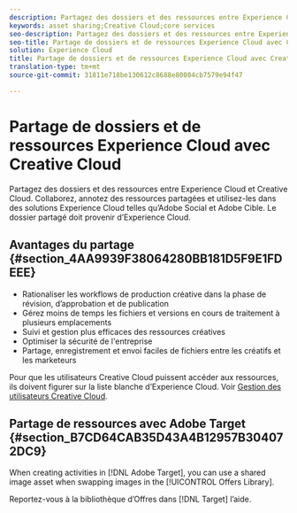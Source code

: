 ```yaml
---
description: Partagez des dossiers et des ressources entre Experience Cloud et Creative Cloud. Collaborez, annotez des ressources partagées et utilisez-les dans des solutions Experience Cloud telles qu’Adobe Social et Adobe Cible. Le dossier partagé doit provenir d’Experience Cloud.
keywords: asset sharing;Creative Cloud;core services
seo-description: Partagez des dossiers et des ressources entre Experience Cloud et Creative Cloud. Collaborez, annotez des ressources partagées et utilisez-les dans des solutions Experience Cloud telles qu’Adobe Social et Adobe Cible. Le dossier partagé doit provenir d’Experience Cloud.
seo-title: Partage de dossiers et de ressources Experience Cloud avec Creative Cloud
solution: Experience Cloud
title: Partage de dossiers et de ressources Experience Cloud avec Creative Cloud
translation-type: tm+mt
source-git-commit: 31811e718be130612c8688e80084cb7579e94f47

---
```



# Partage de dossiers et de ressources Experience Cloud avec Creative Cloud

Partagez des dossiers et des ressources entre Experience Cloud et Creative Cloud. Collaborez, annotez des ressources partagées et utilisez-les dans des solutions Experience Cloud telles qu’Adobe Social et Adobe Cible. Le dossier partagé doit provenir d’Experience Cloud.

## Avantages du partage {#section_4AA9939F38064280BB181D5F9E1FDEEE}

* Rationaliser les workflows de production créative dans la phase de révision, d’approbation et de publication
* Gérez moins de temps les fichiers et versions en cours de traitement à plusieurs emplacements
* Suivi et gestion plus efficaces des ressources créatives
* Optimiser la sécurité de l&#39;entreprise
* Partage, enregistrement et envoi faciles de fichiers entre les créatifs et les marketeurs

Pour que les utilisateurs Creative Cloud puissent accéder aux ressources, ils doivent figurer sur la liste blanche d’Experience Cloud. Voir  [Gestion des utilisateurs Creative Cloud](../experience-cloud-assets/t-admin-add-cc-user.md#task_F36D4F1D49B44F09A54F7371810D2752).

## Partage de ressources avec Adobe Target {#section_B7CD64CAB35D43A4B12957B304072DC9}

When creating activities in [!DNL Adobe Target], you can use a shared image asset when swapping images in the [!UICONTROL Offers Library].

Reportez-vous à la bibliothèque [](https://docs.adobe.com/help/fr-FR/target/using/experiences/offers/manage-content.html) d’Offres dans [!DNL Target] l’aide.
